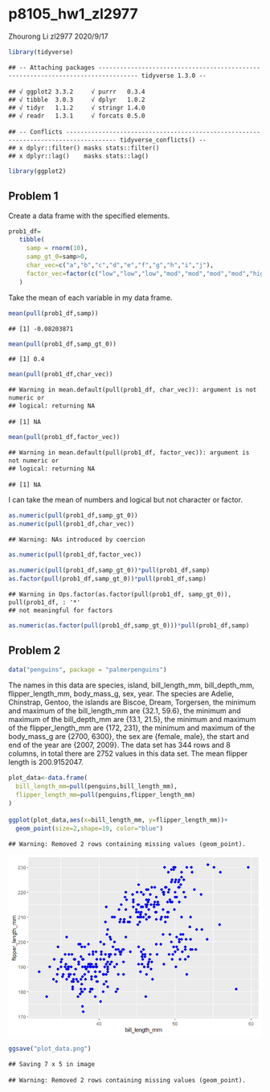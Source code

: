 p8105\_hw1\_zl2977
================
Zhourong Li zl2977
2020/9/17

``` r
library(tidyverse)
```

    ## -- Attaching packages --------------------------------------------------------------------------------- tidyverse 1.3.0 --

    ## √ ggplot2 3.3.2     √ purrr   0.3.4
    ## √ tibble  3.0.3     √ dplyr   1.0.2
    ## √ tidyr   1.1.2     √ stringr 1.4.0
    ## √ readr   1.3.1     √ forcats 0.5.0

    ## -- Conflicts ------------------------------------------------------------------------------------ tidyverse_conflicts() --
    ## x dplyr::filter() masks stats::filter()
    ## x dplyr::lag()    masks stats::lag()

``` r
library(ggplot2)
```

## Problem 1

Create a data frame with the specified elements.

``` r
prob1_df=
   tibble(
     samp = rnorm(10),
     samp_gt_0=samp>0,
     char_vec=c("a","b","c","d","e","f","g","h","i","j"),
     factor_vec=factor(c("low","low","low","mod","mod","mod","mod","high","high","high"))
   )
```

Take the mean of each variable in my data frame.

``` r
mean(pull(prob1_df,samp))
```

    ## [1] -0.08203871

``` r
mean(pull(prob1_df,samp_gt_0))
```

    ## [1] 0.4

``` r
mean(pull(prob1_df,char_vec))
```

    ## Warning in mean.default(pull(prob1_df, char_vec)): argument is not numeric or
    ## logical: returning NA

    ## [1] NA

``` r
mean(pull(prob1_df,factor_vec))
```

    ## Warning in mean.default(pull(prob1_df, factor_vec)): argument is not numeric or
    ## logical: returning NA

    ## [1] NA

I can take the mean of numbers and logical but not character or factor.

``` r
as.numeric(pull(prob1_df,samp_gt_0))
as.numeric(pull(prob1_df,char_vec))
```

    ## Warning: NAs introduced by coercion

``` r
as.numeric(pull(prob1_df,factor_vec))
```

``` r
as.numeric(pull(prob1_df,samp_gt_0))*pull(prob1_df,samp)
as.factor(pull(prob1_df,samp_gt_0))*pull(prob1_df,samp)
```

    ## Warning in Ops.factor(as.factor(pull(prob1_df, samp_gt_0)), pull(prob1_df, : '*'
    ## not meaningful for factors

``` r
as.numeric(as.factor(pull(prob1_df,samp_gt_0)))*pull(prob1_df,samp)
```

## Problem 2

``` r
data("penguins", package = "palmerpenguins")
```

The names in this data are species, island, bill\_length\_mm,
bill\_depth\_mm, flipper\_length\_mm, body\_mass\_g, sex, year. The
species are Adelie, Chinstrap, Gentoo, the islands are Biscoe, Dream,
Torgersen, the minimum and maximum of the bill\_length\_mm are {32.1,
59.6}, the minimum and maximum of the bill\_depth\_mm are {13.1, 21.5},
the minimum and maximum of the flipper\_length\_mm are {172, 231}, the
minimum and maximum of the body\_mass\_g are {2700, 6300}, the sex are
{female, male}, the start and end of the year are {2007, 2009}. The data
set has 344 rows and 8 columns, in total there are 2752 values in this
data set. The mean flipper length is 200.9152047.

``` r
plot_data<-data.frame(
  bill_length_mm=pull(penguins,bill_length_mm),
  flipper_length_mm=pull(penguins,flipper_length_mm)
)

ggplot(plot_data,aes(x=bill_length_mm, y=flipper_length_mm))+
  geom_point(size=2,shape=19, color="blue")
```

    ## Warning: Removed 2 rows containing missing values (geom_point).

![](p8105_hw1_zl2977_files/figure-gfm/plot_df-1.png)<!-- -->

``` r
ggsave("plot_data.png")
```

    ## Saving 7 x 5 in image

    ## Warning: Removed 2 rows containing missing values (geom_point).
